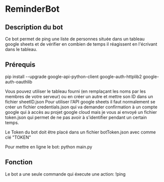 # ReminderBot

## Description du bot

Ce bot permet de ping une liste de personnes située dans un tableau google sheets et de vérifier en combien de temps il réagissent en l'écrivant dans le tableau.

## Prérequis

pip install --upgrade google-api-python-client google-auth-httplib2 google-auth-oauthlib

Vous pouvez utiliser le tableau fourni (en remplaçant les noms par les membres de votre serveur) ou en créer un autre et mettre son ID dans un fichier sheetID.json
Pour utiliser l'API google sheets il faut normalement se créer un fichier credentials.json qui va demander confirmation à un compte google qui à accès au projet google cloud mais je vous ai envoyé un fichier token.json qui permet de ne pas avoir à s'identifier pendant un certain temps.

Le Token du bot doit être placé dans un fichier botToken.json avec comme clé "TOKEN"

Pour mettre en ligne le bot: python main.py

## Fonction

Le bot a une seule commande qui éxecute une action: !ping